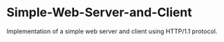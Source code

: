 # Simple-Web-Server-and-Client
Implementation of a simple web server and client using HTTP/1.1 protocol. 
